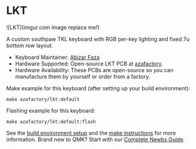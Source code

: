 # LKT

![LKT](imgur.com image replace me!)

A custom southpaw TKL keyboard with RGB per-key lighting and fixed 7u bottom row layout.

* Keyboard Maintainer: [Abizar Faza](https://github.com/azaffaza)
* Hardware Supported: Open-source LKT PCB at [azafactory](https://github.com/azaffaza/azafactory).
* Hardware Availability: These PCBs are open-source so you can manufacture them by yourself or order from a factory.

Make example for this keyboard (after setting up your build environment):

    make azafactory/lkt:default

Flashing example for this keyboard:

    make azafactory/lkt:default:flash

See the [build environment setup](https://docs.qmk.fm/#/getting_started_build_tools) and the [make instructions](https://docs.qmk.fm/#/getting_started_make_guide) for more information. Brand new to QMK? Start with our [Complete Newbs Guide](https://docs.qmk.fm/#/newbs).
